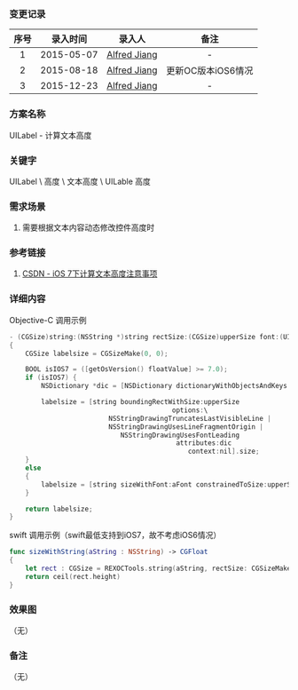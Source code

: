 ### 变更记录

| 序号 | 录入时间 | 录入人 | 备注 |
|:--------:|:--------:|:--------:|:--------:|
| 1 | 2015-05-07 | [Alfred Jiang](https://github.com/viktyz) | - |
| 2 | 2015-08-18 | [Alfred Jiang](https://github.com/viktyz) | 更新OC版本iOS6情况 |
| 3 | 2015-12-23 | [Alfred Jiang](https://github.com/viktyz) | - |

### 方案名称

UILabel - 计算文本高度

### 关键字

UILabel \ 高度 \ 文本高度 \ UILable 高度

### 需求场景

1. 需要根据文本内容动态修改控件高度时

### 参考链接

1. [CSDN - iOS 7下计算文本高度注意事项](http://blog.csdn.net/pp204204/article/details/17711383)

### 详细内容

Objective-C 调用示例
```objective-c
- (CGSize)string:(NSString *)string rectSize:(CGSize)upperSize font:(UIFont *)aFont
{
    CGSize labelsize = CGSizeMake(0, 0);

    BOOL isIOS7 = ([getOsVersion() floatValue] >= 7.0);
    if (isIOS7) {
        NSDictionary *dic = [NSDictionary dictionaryWithObjectsAndKeys:aFont, NSFontAttributeName, nil];

        labelsize = [string boundingRectWithSize:upperSize
                                         options:\
                         NSStringDrawingTruncatesLastVisibleLine |
                         NSStringDrawingUsesLineFragmentOrigin |
                            NSStringDrawingUsesFontLeading
                                          attributes:dic
                                             context:nil].size;
    }
    else
    {
        labelsize = [string sizeWithFont:aFont constrainedToSize:upperSize lineBreakMode:NSLineBreakByWordWrapping];
    }

    return labelsize;
}
```

swift 调用示例（swift最低支持到iOS7，故不考虑iOS6情况）
```swift
func sizeWithString(aString : NSString) -> CGFloat
{
    let rect : CGSize = REXOCTools.string(aString, rectSize: CGSizeMake(self.labelRolesResponsibilities.frame.width, CGFloat.max), font: UIFont(name: "Helvetica-Light", size: 13.0))
    return ceil(rect.height)
}
```

### 效果图
（无）

### 备注
（无）